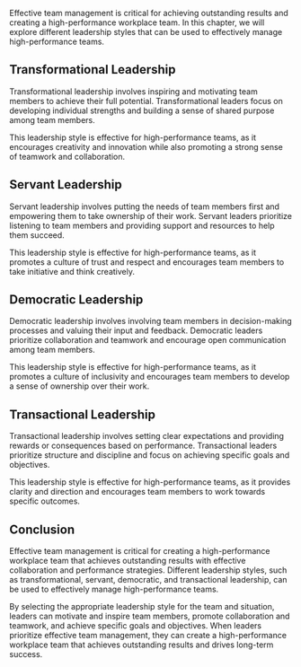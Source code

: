 
Effective team management is critical for achieving outstanding results and creating a high-performance workplace team. In this chapter, we will explore different leadership styles that can be used to effectively manage high-performance teams.

Transformational Leadership
---------------------------

Transformational leadership involves inspiring and motivating team members to achieve their full potential. Transformational leaders focus on developing individual strengths and building a sense of shared purpose among team members.

This leadership style is effective for high-performance teams, as it encourages creativity and innovation while also promoting a strong sense of teamwork and collaboration.

Servant Leadership
------------------

Servant leadership involves putting the needs of team members first and empowering them to take ownership of their work. Servant leaders prioritize listening to team members and providing support and resources to help them succeed.

This leadership style is effective for high-performance teams, as it promotes a culture of trust and respect and encourages team members to take initiative and think creatively.

Democratic Leadership
---------------------

Democratic leadership involves involving team members in decision-making processes and valuing their input and feedback. Democratic leaders prioritize collaboration and teamwork and encourage open communication among team members.

This leadership style is effective for high-performance teams, as it promotes a culture of inclusivity and encourages team members to develop a sense of ownership over their work.

Transactional Leadership
------------------------

Transactional leadership involves setting clear expectations and providing rewards or consequences based on performance. Transactional leaders prioritize structure and discipline and focus on achieving specific goals and objectives.

This leadership style is effective for high-performance teams, as it provides clarity and direction and encourages team members to work towards specific outcomes.

Conclusion
----------

Effective team management is critical for creating a high-performance workplace team that achieves outstanding results with effective collaboration and performance strategies. Different leadership styles, such as transformational, servant, democratic, and transactional leadership, can be used to effectively manage high-performance teams.

By selecting the appropriate leadership style for the team and situation, leaders can motivate and inspire team members, promote collaboration and teamwork, and achieve specific goals and objectives. When leaders prioritize effective team management, they can create a high-performance workplace team that achieves outstanding results and drives long-term success.
